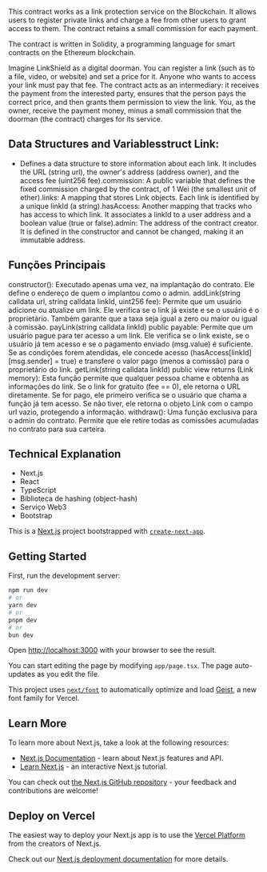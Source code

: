 
This contract works as a link protection service on the Blockchain. It allows users to register private links and charge a fee from other users to grant access to them. The contract retains a small commission for each payment.

The contract is written in Solidity, a programming language for smart contracts on the Ethereum blockchain.

Imagine LinkShield as a digital doorman. You can register a link (such as to a file, video, or website) and set a price for it. Anyone who wants to access your link must pay that fee. The contract acts as an intermediary: it receives the payment from the interested party, ensures that the person pays the correct price, and then grants them permission to view the link. You, as the owner, receive the payment money, minus a small commission that the doorman (the contract) charges for its service.

## Data Structures and Variablesstruct Link: 
- Defines a data structure to store information about each link. It includes the URL (string url), the owner's address (address owner), and the access fee (uint256 fee).commission: A public variable that defines the fixed commission charged by the contract, of 1 Wei (the smallest unit of ether).links: A mapping that stores Link objects. Each link is identified by a unique linkId (a string).hasAccess: Another mapping that tracks who has access to which link. It associates a linkId to a user address and a boolean value (true or false).admin: The address of the contract creator. It is defined in the constructor and cannot be changed, making it an immutable address.

## Funções Principais
constructor(): Executado apenas uma vez, na implantação do contrato. Ele define o endereço de quem o implantou como o admin.
addLink(string calldata url, string calldata linkId, uint256 fee): Permite que um usuário adicione ou atualize um link. Ele verifica se o link já existe e se o usuário é o proprietário. Também garante que a taxa seja igual a zero ou maior ou igual à comissão.
payLink(string calldata linkId) public payable: Permite que um usuário pague para ter acesso a um link. Ele verifica se o link existe, se o usuário já tem acesso e se o pagamento enviado (msg.value) é suficiente. Se as condições forem atendidas, ele concede acesso (hasAccess[linkId][msg.sender] = true) e transfere o valor pago (menos a comissão) para o proprietário do link.
getLink(string calldata linkId) public view returns (Link memory): Esta função permite que qualquer pessoa chame e obtenha as informações do link. Se o link for gratuito (fee == 0), ele retorna o URL diretamente. Se for pago, ele primeiro verifica se o usuário que chama a função já tem acesso. Se não tiver, ele retorna o objeto Link com o campo url vazio, protegendo a informação.
withdraw(): Uma função exclusiva para o admin do contrato. Permite que ele retire todas as comissões acumuladas no contrato para sua carteira.

## Technical Explanation
- Next.js
- React
- TypeScript
- Biblioteca de hashing (object-hash)
- Serviço Web3 
- Bootstrap

This is a [Next.js](https://nextjs.org) project bootstrapped with [`create-next-app`](https://nextjs.org/docs/app/api-reference/cli/create-next-app).

## Getting Started

First, run the development server:

```bash
npm run dev
# or
yarn dev
# or
pnpm dev
# or
bun dev
```

Open [http://localhost:3000](http://localhost:3000) with your browser to see the result.

You can start editing the page by modifying `app/page.tsx`. The page auto-updates as you edit the file.

This project uses [`next/font`](https://nextjs.org/docs/app/building-your-application/optimizing/fonts) to automatically optimize and load [Geist](https://vercel.com/font), a new font family for Vercel.

## Learn More

To learn more about Next.js, take a look at the following resources:

- [Next.js Documentation](https://nextjs.org/docs) - learn about Next.js features and API.
- [Learn Next.js](https://nextjs.org/learn) - an interactive Next.js tutorial.

You can check out [the Next.js GitHub repository](https://github.com/vercel/next.js) - your feedback and contributions are welcome!

## Deploy on Vercel

The easiest way to deploy your Next.js app is to use the [Vercel Platform](https://vercel.com/new?utm_medium=default-template&filter=next.js&utm_source=create-next-app&utm_campaign=create-next-app-readme) from the creators of Next.js.

Check out our [Next.js deployment documentation](https://nextjs.org/docs/app/building-your-application/deploying) for more details.
